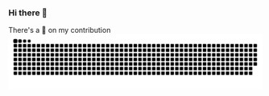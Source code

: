 ### Hi there 👋

<!--
**kindle4jerry/kindle4jerry** is a ✨ _special_ ✨ repository because its `README.md` (this file) appears on your GitHub profile.

Here are some ideas to get you started:

- 🔭 I’m currently working on ...
- 🌱 I’m currently learning ...
- 👯 I’m looking to collaborate on ...
- 🤔 I’m looking for help with ...
- 💬 Ask me about ...
- 📫 How to reach me: ...
- 😄 Pronouns: ...
- ⚡ Fun fact: ...
-->
There's a :snake: on my contribution
<picture>
  <source media="(prefers-color-scheme: dark)" srcset="https://raw.githubusercontent.com/kindle4jerry/kindle4jerry/output/github-contribution-grid-snake-dark.svg">
  <source media="(prefers-color-scheme: light)" srcset="https://raw.githubusercontent.com/kindle4jerry/kindle4jerry/output/github-contribution-grid-snake.svg">
  <img alt="github contribution grid snake animation" src="https://raw.githubusercontent.com/kindle4jerry/kindle4jerry/output/github-contribution-grid-snake.svg">
</picture>
